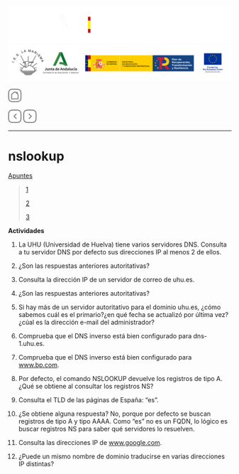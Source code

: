 ![](/.resGen/_bannerD.png#gh-dark-mode-only)
![](/.resGen/_bannerL.png#gh-light-mode-only)

<a href="/Tema2/readme.md"><img src="/.resGen/_back.svg" width="30"></a>

<a href="2.md"><img src="/.resGen/_arrow_r.svg" width="30"></a>
<a href="4.md"><img src="/.resGen/_arrow.svg" width="30"></a>

---

# nslookup

[Apuntes](3.1.md)

> [1](http://www.thegeekstuff.com/2012/07/nslookup-examples/)
> 
> [2](https://www.cloudns.net/blog/10-most-used-nslookup-commands/)
> 
> [3](https://www.zytrax.com/books/dns/ch8/soa.html)

**Actividades**


1. La UHU (Universidad de Huelva) tiene varios servidores DNS. Consulta a tu servidor DNS por defecto sus direcciones IP al menos 2 de ellos.


2. ¿Son las respuestas anteriores autoritativas? 


3. Consulta la dirección IP de un servidor de correo de uhu.es.


4. ¿Son las respuestas anteriores autoritativas? 



5. Si hay más de un servidor autoritativo para el dominio uhu.es, ¿cómo sabemos cuál es el primario?¿en qué fecha se actualizó por última vez?¿cúal es la dirección e-mail del administrador?




6. Comprueba que el DNS inverso está bien configurado para dns-1.uhu.es.



7. Comprueba que el DNS inverso está bien configurado para www.bp.com.



8. Por defecto, el comando NSLOOKUP devuelve los registros de tipo A. ¿Qué se obtiene al consultar los registros NS?


9. Consulta el TLD de las páginas de España: “es”.




10. ¿Se obtiene alguna respuesta? No, porque por defecto se buscan registros de tipo A y tipo AAAA. Como “es” no es un FQDN, lo lógico es buscar registros NS para saber qué servidores lo resuelven.



11. Consulta las direcciones IP de www.google.com.




12. ¿Puede un mismo nombre de dominio traducirse en varias direcciones IP distintas? 

